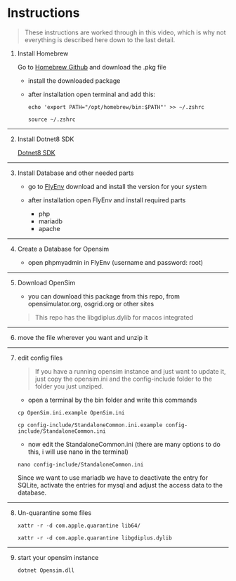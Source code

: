 # Instructions

> These instructions are worked through in this video, which is why not everything is described here down to the last detail.

1. Install Homebrew

    Go to [Homebrew Github](https://github.com/Homebrew/brew/releases/) and download the .pkg file

    - install the downloaded package
    - after installation open terminal and add this:
        
        ```
        echo 'export PATH="/opt/homebrew/bin:$PATH"' >> ~/.zshrc
        ```

        ```
        source ~/.zshrc
        ```

---

2. Install Dotnet8 SDK

    [Dotnet8 SDK](https://dotnet.microsoft.com/en-us/download/dotnet/8.0)

---

3. Install Database and other needed parts

    - go to [FlyEnv](https://flyenv.com/download.html) download and install the version for your system

    - after installation open FlyEnv and install required parts
        + php
        + mariadb
        + apache

---

4. Create a Database for Opensim

    - open phpmyadmin in FlyEnv (username and password: root)

---

5. Download OpenSim

    - you can download this package from this repo, from opensimulator.org, osgrid.org or other sites

    > This repo has the libgdiplus.dylib for macos integrated

---

6. move the file wherever you want and unzip it

---

7. edit config files

    > If you have a running opensim instance and just want to update it, just copy the opensim.ini and the config-include folder to the folder you just unziped.
    
    - open a terminal by the bin folder and write this commands

    ```
    cp OpenSim.ini.example OpenSim.ini
    ```

    ```
    cp config-include/StandaloneCommon.ini.example config-include/StandaloneCommon.ini
    ```

    - now edit the StandaloneCommon.ini (there are many options to do this, i will use nano in the terminal)

    ```
    nano config-include/StandaloneCommon.ini
    ````

    Since we want to use mariadb we have to deactivate the entry for SQLite, activate the entries for mysql and adjust the access data to the database.

---

8. Un-quarantine some files

    ```
    xattr -r -d com.apple.quarantine lib64/
    ```
    ```
    xattr -r -d com.apple.quarantine libgdiplus.dylib
    ```
---

9. start your opensim instance

    ```
    dotnet Opensim.dll
    ```
